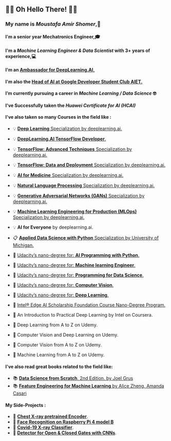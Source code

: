 ## 🤖👀 Oh Hello There! 👀🤖 

### My name is ***Moustafa Amir Shomer***,🙌
#### I'm a senior year Mechatronics Engineer,🎓 
#### I'm a ***Machine Learning Engineer & Data Scientist*** with 3+ years of experience,💻
#### I'm an [Ambassador for DeepLearning.AI,](https://www.facebook.com/Pie.AI.Alexandria/)
#### I'm also the [Head of AI at Google Developer Student Club AIET.](https://l.facebook.com/l.php?u=https%3A%2F%2Fmy-dsc-journey.blogspot.com%2F%3Ffbclid%3DIwAR3nR8AMaxb2mD2k1ycMIwLPun2co-qATgkXe2-v_mrdQytgz6a17korJhQ&h=AT2EGw_Sh-PGqHbrqBNvq9nMT6J6NNe5lmqNpsl2lJazzroVTq60a8yGr1-gxnuTDXcvoqmOOuaxY5sv9IBPb43Qw3wq0xh2qOHsl__c5fuCG1IAzRUsGESLNOu4wf0LpVm8mw)
#### I’m currently pursuing a career in ***Machine Learning / Data Science*** 🤓
#### I've Successfully taken the ***Huawei Certificate for AI (HCAI)*** 
#### I've also taken so many Courses in the field like :
 * 💡 [**Deep Learning** Specialization by deeplearning.ai.](https://github.com/shomerthesec/TensorFlow-Basics)
 * 💡 [**DeepLearning.AI TensorFlow Developer**.](https://github.com/shomerthesec/TensorFlow-Basics)
 * 💡 [**TensorFlow: Advanced Techniques** Specialization by deeplearning.ai.](https://github.com/shomerthesec/TensorFlow-Advanced-Techniques-Specialization)
 * 💡 [**TensorFlow: Data and Deployment** Specialization by deeplearning.ai.](https://github.com/shomerthesec/TensorFlow-Basics)
 * 💡 [**AI for Medicine** Specialization by deeplearning.ai.](https://github.com/shomerthesec/AI-for-Medicine-Specialization)
 * 💡 [**Natural Language Processing** Specialization by deeplearning.ai.](https://github.com/shomerthesec/NLP-Specialization)
 * 💡 [**Generative Adversarial Networks (GANs)** Specialization by deeplearning.ai.](https://github.com/shomerthesec/GANs-Specialization)
 * 💡 [**Machine Learning Engineering for Production (MLOps)** Specialization by deeplearning.ai.](https://github.com/shomerthesec/Machine-Learning-Engineering-for-Production)
 * 💡 **AI for Everyone** by deeplearning.ai.
      
 * 📋 [**Applied Data Science with Python** Specialization by University of Michigan.](https://github.com/shomerthesec/Applied-Data-Science-with-python)
 * 🎢 [Udacity’s nano-degree for: **AI Programming with Python**.](https://github.com/shomerthesec/Udacity-AI-programming-with-Python-Nano-Degree)
 * 🎢 [Udacity’s nano-degree for: **Machine learning Engineer**.](https://github.com/shomerthesec/Udacity-Machine-Learning-Engineer-v2.0)
 * 🎢 [Udacity’s nano-degree for: **Programming for Data Science**.](https://github.com/shomerthesec/Udacity-Programming-for-Data-Science-Nano-Degree)
 * 🎢 [Udacity’s nano-degree for: **Computer Vision**.](https://github.com/shomerthesec/Deep-Learning-with-Pytorch)
 * 🎢 [Udacity’s nano-degree for: **Deep Learning**.](https://github.com/shomerthesec/Deep-Learning-with-Pytorch)

 * 🎃 [Intel® Edge AI Scholarship Foundation Course Nano-Degree Program.](https://github.com/shomerthesec/Intel-Edge-AI-Scholarship-Foundation-Course-NanoDegree-Program)
 * 🎃 An Introduction to Practical Deep Learning by Intel on Coursera. 

 * 🎈 Deep Learning from A to Z on Udemy. 
 * 🎈 Computer Vision and Deep Learning on Udemy. 
 * 🎈 Computer Vision from A to Z on Udemy. 
 * 🎈 Machine Learning from A to Z on Udemy. 
      
#### I've also read great books related to the field like:
* 📚 [**Data Science from Scratch**, 2nd Edition. by Joel Grus](https://www.oreilly.com/library/view/data-science-from/9781492041122/)
* 📚 [**Feature Engineering for Machine Learning** by Alice Zheng, Amanda Casari](https://www.oreilly.com/library/view/feature-engineering-for/9781491953235/)
     
#### My Side-Projects :
* 🔬 [**Chest X-ray pretrained Encoder**](https://github.com/shomerthesec/AutoEncoder-for-Chest-X-ray).
* 🔬 [**Face Recognition on Raspberry Pi 4 model B**](https://github.com/shomerthesec/Face-Recognition-for-Raspberry-Pi)
* 🔬 [**Covid-19 X-ray Classifier**](https://github.com/shomerthesec/Covid-19-X-ray-Classifier). 
* 🔬 [**Detector for Open & Closed Gates with CNNs**](https://github.com/shomerthesec/Vortex-Gate-detection-Algorithm).
